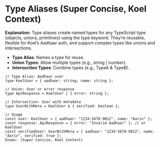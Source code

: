 # Type Aliases (Super Concise, Koel Context)
**Explanation**: Type aliases create named types for any TypeScript type (objects, unions, primitives) using the type keyword. They’re reusable, flexible for Koel’s Aadhaar auth, and support complex types like unions and intersections.
- **Type Alias**: Names a type for reuse.
- **Union Types**: Allow multiple types (e.g., string | number).
- **Intersection Types**: Combine types (e.g., TypeA & TypeB).
 ```
// Type Alias: Aadhaar user
type KoelUser = { aadhaar: string; name: string };

// Union: User or error response
type ApiResponse = KoelUser | { error: string };

// Intersection: User with metadata
type UserWithMeta = KoelUser & { verified: boolean };

// Usage
const user: KoelUser = { aadhaar: "1234-5678-9012", name: "Aariv" };
const response: ApiResponse = { error: "Invalid Aadhaar" }; // or KoelUser
const verifiedUser: UserWithMeta = { aadhaar: "1234-5678-9012", name: "Aariv", verified: true };
Enums: (Super Concise, Koel Context)
```